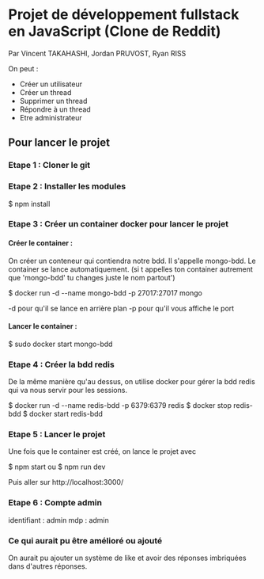 # Projet de développement fullstack en JavaScript (Clone de Reddit)

Par Vincent TAKAHASHI, Jordan PRUVOST, Ryan RISS

On peut :
 - Créer un utilisateur
 - Créer un thread
 - Supprimer un thread
 - Répondre à un thread
 - Etre administrateur
 
## Pour lancer le projet 

### Etape 1 : Cloner le git

### Etape 2 : Installer les modules 

$ npm install

### Etape 3 : Créer un container docker pour lancer le projet 

#### Créer le container :
On créer un conteneur qui contiendra notre bdd. Il s'appelle mongo-bdd.
Le container se lance automatiquement.
(si t appelles ton container autrement que 'mongo-bdd' tu changes juste le nom partout') 

$ docker run -d --name mongo-bdd -p 27017:27017 mongo

-d pour qu'il se lance en arrière plan
-p pour qu'il vous affiche le port 

#### Lancer le container : 

$ sudo docker start mongo-bdd

### Etape 4 : Créer la bdd redis

De la même manière qu'au dessus, on utilise docker pour gérer la bdd redis qui va nous servir pour les sessions.

$ docker run -d --name redis-bdd -p 6379:6379 redis
$ docker stop redis-bdd
$ docker start redis-bdd

### Etape 5 : Lancer le projet 

Une fois que le container est créé, on lance le projet avec 

$ npm start
ou
$ npm run dev

Puis aller sur http://localhost:3000/

### Etape 6 : Compte admin

identifiant : admin
mdp : admin

### Ce qui aurait pu être amélioré ou ajouté

On aurait pu ajouter un système de like et avoir des réponses imbriquées dans d'autres réponses.





